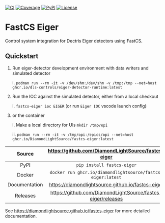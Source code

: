 [![CI](https://github.com/DiamondLightSource/fastcs-eiger/actions/workflows/ci.yml/badge.svg)](https://github.com/DiamondLightSource/fastcs-eiger/actions/workflows/ci.yml)
[![Coverage](https://codecov.io/gh/DiamondLightSource/fastcs-eiger/branch/main/graph/badge.svg)](https://codecov.io/gh/DiamondLightSource/fastcs-eiger)
[![PyPI](https://img.shields.io/pypi/v/fastcs-eiger.svg)](https://pypi.org/project/fastcs-eiger)
[![License](https://img.shields.io/badge/License-Apache%202.0-blue.svg)](https://www.apache.org/licenses/LICENSE-2.0)

# FastCS Eiger

Control system integration for Dectris Eiger detectors using FastCS.

## Quickstart

1. Run eiger-detector development environment with data writers and simulated detector

    i. `podman run --rm -it -v /dev/shm:/dev/shm -v /tmp:/tmp --net=host ghcr.io/dls-controls/eiger-detector-runtime:latest`

2. Run the IOC against the simulated detector, either from a local checkout

    i. `fastcs-eiger ioc EIGER` (or run `Eiger IOC` vscode launch config)

3. or the container

    i. Make a local directory for UIs `mkdir /tmp/opi`

    ii. `podman run --rm -it -v /tmp/opi:/epics/opi --net=host ghcr.io/DiamondLightSource/fastcs-eiger:latest`

Source          | <https://github.com/DiamondLightSource/fastcs-eiger>
:---:           | :---:
PyPI            | `pip install fastcs-eiger`
Docker          | `docker run ghcr.io/diamondlightsource/fastcs-eiger:latest`
Documentation   | <https://diamondlightsource.github.io/fastcs-eiger>
Releases        | <https://github.com/DiamondLightSource/fastcs-eiger/releases>

<!-- README only content. Anything below this line won't be included in index.md -->

See https://diamondlightsource.github.io/fastcs-eiger for more detailed documentation.
